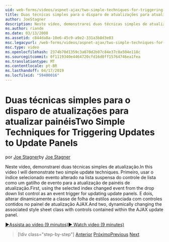 ```yaml
---
uid: web-forms/videos/aspnet-ajax/two-simple-techniques-for-triggering-updates-to-update-panels
title: Duas técnicas simples para o disparo de atualizações para atualizar painéis | Microsoft Docs
author: JoeStagner
description: Neste vídeo, demonstrarei duas técnicas simples de atualização. Primeiro, usar o índice selecionado evento alterado na lista suspensa do controle de lista como um disparo do evento...
ms.author: riande
ms.date: 03/13/2008
ms.assetid: c844da8a-10e6-45c9-a9e2-331a3b8d3e03
msc.legacyurl: /web-forms/videos/aspnet-ajax/two-simple-techniques-for-triggering-updates-to-update-panels
msc.type: video
ms.openlocfilehash: 2374b70d1359c3a070d2b07c84e37c0a504e118c
ms.sourcegitcommit: 0f1119340e4464720cfd16d0ff15764746ea1fea
ms.translationtype: MT
ms.contentlocale: pt-BR
ms.lasthandoff: 04/17/2019
ms.locfileid: "59400016"
---
```

# <a name="two-simple-techniques-for-triggering-updates-to-update-panels"></a><span data-ttu-id="a404f-104">Duas técnicas simples para o disparo de atualizações para atualizar painéis</span><span class="sxs-lookup"><span data-stu-id="a404f-104">Two Simple Techniques for Triggering Updates to Update Panels</span></span>

<span data-ttu-id="a404f-105">por [Joe Stagner](https://github.com/JoeStagner)</span><span class="sxs-lookup"><span data-stu-id="a404f-105">by [Joe Stagner](https://github.com/JoeStagner)</span></span>

<span data-ttu-id="a404f-106">Neste vídeo, demonstrarei duas técnicas simples de atualização.</span><span class="sxs-lookup"><span data-stu-id="a404f-106">In this video I will demonstrate two simple update techniques.</span></span> <span data-ttu-id="a404f-107">Primeiro, usar o índice selecionado evento alterado na lista suspensa do controle de lista como um gatilho de evento para a atualização de painéis de atualização.</span><span class="sxs-lookup"><span data-stu-id="a404f-107">First, using the selected index changed event from the drop down list control as an event trigger for updating update panels.</span></span> <span data-ttu-id="a404f-108">E dois, alterar dinamicamente a classe de folha de estilos associada com controles contidos no painel de atualização AJAX.</span><span class="sxs-lookup"><span data-stu-id="a404f-108">And two, dynamically changing the associated style sheet class with controls contained within the AJAX update panel.</span></span>

[<span data-ttu-id="a404f-109">&#9654;Assista ao vídeo (9 minutos)</span><span class="sxs-lookup"><span data-stu-id="a404f-109">&#9654; Watch video (9 minutes)</span></span>](https://channel9.msdn.com/Blogs/ASP-NET-Site-Videos/two-simple-techniques-for-triggering-updates-to-update-panels)

> [!div class="step-by-step"]
> <span data-ttu-id="a404f-110">[Anterior](how-do-i-retrieve-values-from-server-side-ajax-controls.md)
> [Próximo](use-aspnet-ajax-cascading-drop-down-control-to-access-a-database.md)</span><span class="sxs-lookup"><span data-stu-id="a404f-110">[Previous](how-do-i-retrieve-values-from-server-side-ajax-controls.md)
[Next](use-aspnet-ajax-cascading-drop-down-control-to-access-a-database.md)</span></span>
